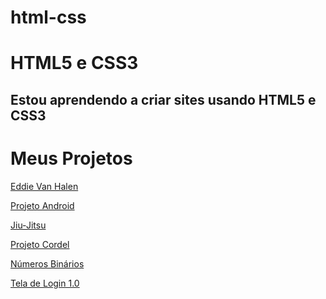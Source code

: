 # html-css
 
<h1>HTML5 e CSS3</h1>

<h2>Estou aprendendo a criar sites usando HTML5 e CSS3</h2>

<h1>Meus Projetos</h1>

<a href="https://jonasnunes.github.io/html-css/exemplos/evh/index.html" target="_blank">Eddie Van Halen</a>

<a href="https://jonasnunes.github.io/html-css/exemplos/projeto-android/android.html" target="_blank">Projeto Android</a>

<a href="https://jonasnunes.github.io/html-css/exemplos/Jiu-Jitsu/index.html">Jiu-Jitsu</a>

<a href="https://jonasnunes.github.io/html-css/exemplos/projeto-cordel/index.html">Projeto Cordel</a>

<a href="https://jonasnunes.github.io/html-css/exemplos/binarios/index.html">Números Binários</a>

<a href="https://jonasnunes.github.io/html-css/exemplos/binarios/index.html">Tela de Login 1.0</a>